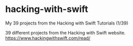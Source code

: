 # hacking-with-swift
My 39 projects from the Hacking with Swift Tutorials (1/39)


39 different projects from the Hacking with Swift website. https://www.hackingwithswift.com/read/
